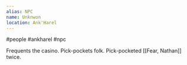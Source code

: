 ```yaml
---
alias: NPC
name: Unknwon
location: Ank'Harel
---
```

#people #ankharel #npc

Frequents the casino. Pick-pockets folk. Pick-pocketed [[Fear, Nathan]] twice.